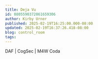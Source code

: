 ```yaml
---
title: Deja Vu
id: 8805590372061659306
author: Kirby Urner
published: 2025-02-19T16:25:00.000-08:00
updated: 2025-02-19T16:37:26.418-08:00
blog: control_room
tags: 
---
```


[](https://www.flickr.com/photos/kirbyurner/54339009270/in/photostream/)

[](https://www.flickr.com/photos/kirbyurner/54338814938/in/dateposted/)

[](https://www.flickr.com/photos/kirbyurner/54338816234/in/photostream/)

DAF | CogSec | M4W Coda